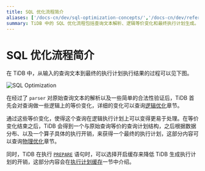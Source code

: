 ```yaml
---
title: SQL 优化流程简介
aliases: ['/docs-cn/dev/sql-optimization-concepts/','/docs-cn/dev/reference/performance/sql-optimizer-overview/']
summary: TiDB 中的 SQL 优化流程包括查询文本解析、逻辑等价变化和最终执行计划生成。经过 parser 解析和合法性验证后，TiDB 会对查询进行逻辑上的等价变化，使得查询在逻辑执行计划上更易处理。之后根据数据分布和执行开销生成最终执行计划。同时，TiDB 在执行 PREPARE 语句时可以选择开启缓存来降低执行计划生成的开销。
---
```


# SQL 优化流程简介

在 TiDB 中，从输入的查询文本到最终的执行计划执行结果的过程可以见下图。

![SQL Optimization](https://docs-download.pingcap.com/media/images/docs-cn/sql-optimization.png)

在经过了 `parser` 对原始查询文本的解析以及一些简单的合法性验证后，TiDB 首先会对查询做一些逻辑上的等价变化，详细的变化可以查询[逻辑优化](/sql-logical-optimization.md)章节。

通过这些等价变化，使得这个查询在逻辑执行计划上可以变得更易于处理。在等价变化结束之后，TiDB 会得到一个与原始查询等价的查询计划结构，之后根据数据分布、以及一个算子具体的执行开销，来获得一个最终的执行计划，这部分内容可以查询[物理优化](/sql-physical-optimization.md)章节。

同时，TiDB 在执行 [`PREPARE`](/sql-statements/sql-statement-prepare.md) 语句时，可以选择开启缓存来降低 TiDB 生成执行计划的开销，这部分内容会在[执行计划缓存](/sql-prepared-plan-cache.md)一节中介绍。